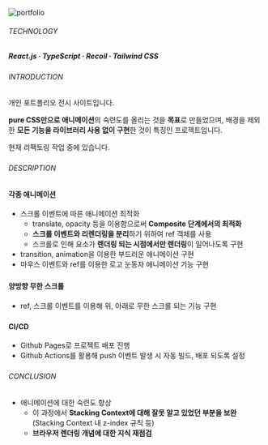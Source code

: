 ![portfolio](https://github.com/jhchoi1182/portfolio/assets/116577489/f03fec3a-cae2-4b0b-a53b-26af46239cf9)

###### TECHNOLOGY

##### React.js · TypeScript · Recoil · Tailwind CSS

###

###### INTRODUCTION

개인 포트폴리오 전시 사이트입니다.

**pure CSS만으로 애니메이션**의 숙련도를 올리는 것을 **목표**로 만들었으며, 배경을 제외한 **모든 기능을 라이브러리 사용 없이 구현**한 것이 특징인 프로젝트입니다.

현재 리팩토링 작업 중에 있습니다.

###

###### DESCRIPTION

#### 각종 애니메이션

- 스크롤 이벤트에 따른 애니메이션 최적화
  - translate, opacity 등을 이용함으로써 **Composite 단계에서의 최적화**
  - **스크롤 이벤트와 리렌더링을 분리**하기 위하여 ref 객체를 사용
  - 스크롤로 인해 요소가 **렌더링 되는 시점에서만 렌더링**이 일어나도록 구현
- transition, animation을 이용한 부드러운 애니메이션 구현
- 마우스 이벤트와 ref를 이용한 로고 눈동자 애니메이션 기능 구현

###

#### 양방향 무한 스크롤

- ref, 스크롤 이벤트를 이용해 위, 아래로 무한 스크롤 되는 기능 구현

###

#### CI/CD

- Github Pages로 프로젝트 배포 진행
- Github Actions를 활용해 push 이벤트 발생 시 자동 빌드, 배포 되도록 설정

###

###### CONCLUSION

- 애니메이션에 대한 숙련도 향상
  - 이 과정에서 **Stacking Context에 대해 잘못 알고 있었던 부분을 보완** (Stacking Context 내 z-index 규칙 등)
  - **브라우저 렌더링 개념에 대한 지식 재점검**
